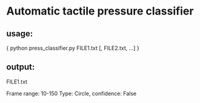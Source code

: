# Automatic tactile pressure classifier

## usage:

{ python press_classifier.py FILE1.txt [, FILE2.txt, ...] }

## output:
FILE1.txt

Frame range: 10-150
Type: Circle, confidence: False
